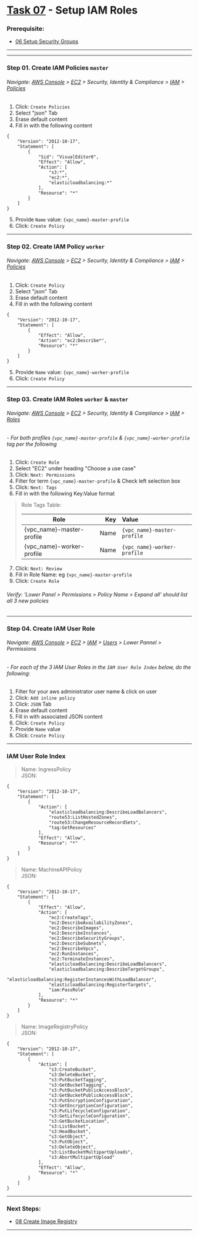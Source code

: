 # [Task 07](../tasks/iam-roles) - Setup IAM Roles
### Prerequisite:
  + [06 Setup Security Groups]
--------------------------------------------------------------------------------
--------------------------------------------------------------------------------
### Step 01\. Create IAM Policies `master`
###### Navigate: [AWS Console] > [EC2] > Security, Identity & Compliance > [IAM] > [Policies]
  1. Click: `Create Policies`
  2. Select "json" Tab 
  3. Erase default content
  4. Fill in with the following content
```
{
    "Version": "2012-10-17",
    "Statement": [
        {
            "Sid": "VisualEditor0",
            "Effect": "Allow",
            "Action": [
                "s3:*",
                "ec2:*",
                "elasticloadbalancing:*"
            ],
            "Resource": "*"
        }
    ]
}
```
  5. Provide `Name` value: `{vpc_name}-master-profile`
  6. Click: `Create Policy`

---------------------------------------------------------------------------------
### Step 02\. Create IAM Policy `worker`
###### Navigate: [AWS Console] > [EC2] > Security, Identity & Compliance > [IAM] > [Policies]
  1. Click: `Create Policy`
  2. Select "json" Tab 
  3. Erase default content
  4. Fill in with the following content
```
{
    "Version": "2012-10-17",
    "Statement": [
        {
            "Effect": "Allow",
            "Action": "ec2:Describe*",
            "Resource": "*"
        }
    ]
}
```
  5. Provide `Name` value: `{vpc_name}-worker-profile`
  6. Click: `Create Policy`

---------------------------------------------------------------------------------
### Step 03\. Create IAM Roles `worker` & `master`
###### Navigate: [AWS Console] > [EC2] > Security, Identity & Compliance > [IAM] > [Roles]
###### - For both profiles `{vpc_name}-master-profile` & `{vpc_name}-worker-profile` tag per the following
  1. Click: `Create Role`
  2. Select "EC2" under heading "Choose a use case" 
  3. Click: `Next: Permissions`
  4. Filter for term `{vpc_name}-master-profile` & Check left selection box
  5. Click: `Next: Tags`
  6. Fill in with the following Key:Value format
>   Role Tags Table:
>
>   | Role                      | Key  | Value                       |
>   |---------------------------|-----:|:----------------------------|
>   | {vpc_name}-master-profile | Name | `{vpc_name}-master-profile` |
>   | {vpc_name}-worker-profile | Name | `{vpc_name}-worker-profile` |

  7. Click: `Next: Review`
  8. Fill in Role Name: eg `{vpc_name}-master-profile`
  9. Click: `Create Role`
    
###### Verify: 'Lower Panel > Permissions > Policy Name > Expand all' should list all 3 new policies
        
--------------------------------------------------------------------------------
### Step 04\. Create IAM User Role
###### Navigate: [AWS Console] > [EC2] > [IAM] > [Users] > Lower Pannel > Permissions
###### - For each of the 3 IAM User Roles in the `IAM User Role Index` below, do the following:

  1. Filter for your aws administrator user name & click on user
  2. Click: `Add inline policy`
  3. Click: `JSON` Tab
  4. Erase default content
  5. Fill in with associated JSON content
  6. Click: `Create Policy`
  7. Provide `Name` value
  8. Click: `Create Policy`

---------------------------------------------------------------------------------
### IAM User Role Index
    
>   Name: IngressPolicy    
>   JSON:    
```
{
    "Version": "2012-10-17",
    "Statement": [
        {
            "Action": [
                "elasticloadbalancing:DescribeLoadBalancers",
                "route53:ListHostedZones",
                "route53:ChangeResourceRecordSets",
                "tag:GetResources"
            ],
            "Effect": "Allow",
            "Resource": "*"
        }
    ]
}
```    
>   Name: MachineAPIPolicy    
>   JSON:    
```    
{
    "Version": "2012-10-17",
    "Statement": [
        {
            "Effect": "Allow",
            "Action": [
                "ec2:CreateTags",
                "ec2:DescribeAvailabilityZones",
                "ec2:DescribeImages",
                "ec2:DescribeInstances",
                "ec2:DescribeSecurityGroups",
                "ec2:DescribeSubnets",
                "ec2:DescribeVpcs",
                "ec2:RunInstances",
                "ec2:TerminateInstances",
                "elasticloadbalancing:DescribeLoadBalancers",
                "elasticloadbalancing:DescribeTargetGroups",
                "elasticloadbalancing:RegisterInstancesWithLoadBalancer",
                "elasticloadbalancing:RegisterTargets",
                "iam:PassRole"
            ],
            "Resource": "*"
        }
    ]
}
```    
>   Name: ImageRegistryPolicy    
>   JSON:    
```
{
    "Version": "2012-10-17",
    "Statement": [
        {
            "Action": [
                "s3:CreateBucket",
                "s3:DeleteBucket",
                "s3:PutBucketTagging",
                "s3:GetBucketTagging",
                "s3:PutBucketPublicAccessBlock",
                "s3:GetBucketPublicAccessBlock",
                "s3:PutEncryptionConfiguration",
                "s3:GetEncryptionConfiguration",
                "s3:PutLifecycleConfiguration",
                "s3:GetLifecycleConfiguration",
                "s3:GetBucketLocation",
                "s3:ListBucket",
                "s3:HeadBucket",
                "s3:GetObject",
                "s3:PutObject",
                "s3:DeleteObject",
                "s3:ListBucketMultipartUploads",
                "s3:AbortMultipartUpload"
            ],
            "Effect": "Allow",
            "Resource": "*"
        }
    ]
}
```    

---------------------------------------------------------------------------------
### Next Steps:
  + [08 Create Image Registry]
--------------------------------------------------------------------------------
[06 Setup Security Groups]:../manual/06_SecurityGroups.md
[08 Create Image Registry]:../manual/08_ImageRegistry.md
[EC2]:https://console.amazonaws-us-gov.com/ec2/home
[IAM]:https://console.amazonaws-us-gov.com/iam/home
[Users]:https://console.amazonaws-us-gov.com/iam/home#/users
[Roles]:https://console.amazonaws-us-gov.com/iam/home#/roles
[Policies]:https://console.amazonaws-us-gov.com/iam/home#/policies
[AWS Console]:https://console.amazonaws-us-gov.com/console/home
